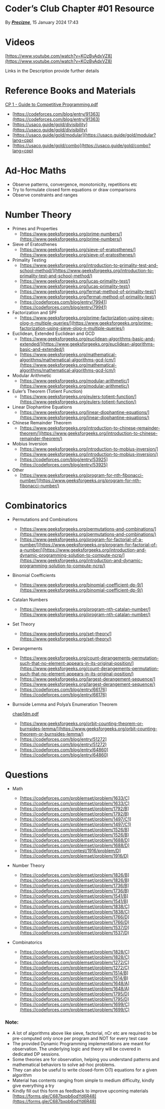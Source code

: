# Coder’s Club Chapter #01 Resource

By [***Precizne***](https://codeforces.com/profile/Precizne), 15 January 2024 17:43

# Videos

[https://www.youtube.com/watch?v=KOzByAdxVZ8](https://www.youtube.com/watch?v=KOzByAdxVZ8)

Links in the Description provide further details

# Reference Books and Materials

[CP 1 - Guide to Competitive Programming.pdf](https://drive.google.com/file/d/1W36c-0rh_9-99_wGypvtDYFIitxlzKcA/view?usp=sharing)

- [https://codeforces.com/blog/entry/91363](https://codeforces.com/blog/entry/91363)
- [https://usaco.guide/gold/divisibility](https://usaco.guide/gold/divisibility)
- [https://usaco.guide/gold/modular](https://usaco.guide/gold/modular?lang=cpp)
- [https://usaco.guide/gold/combo](https://usaco.guide/gold/combo?lang=cpp)

# Ad-Hoc Maths

- Observe patterns, convergence, monotonicity, repetitions etc
- Try to formulate closed form equations or draw comparisons
- Observe constraints and ranges

# Number Theory

- Primes and Properties
    - [https://www.geeksforgeeks.org/prime-numbers/](https://www.geeksforgeeks.org/prime-numbers/)
- Sieve of Eratosthenes
    - [https://www.geeksforgeeks.org/sieve-of-eratosthenes/](https://www.geeksforgeeks.org/sieve-of-eratosthenes/)
- Primality Testing
    - [https://www.geeksforgeeks.org/introduction-to-primality-test-and-school-method/](https://www.geeksforgeeks.org/introduction-to-primality-test-and-school-method/)
    - [https://www.geeksforgeeks.org/lucas-primality-test/](https://www.geeksforgeeks.org/lucas-primality-test/)
    - [https://www.geeksforgeeks.org/fermat-method-of-primality-test/](https://www.geeksforgeeks.org/fermat-method-of-primality-test/)
    - [https://codeforces.com/blog/entry/79941](https://codeforces.com/blog/entry/79941)
- Factorization and SPF
    - [https://www.geeksforgeeks.org/prime-factorization-using-sieve-olog-n-multiple-queries/](https://www.geeksforgeeks.org/prime-factorization-using-sieve-olog-n-multiple-queries/)
- Euclidean, Extended Euclidean and GCD
    - [https://www.geeksforgeeks.org/euclidean-algorithms-basic-and-extended/](https://www.geeksforgeeks.org/euclidean-algorithms-basic-and-extended/)
    - [https://www.geeksforgeeks.org/mathematical-algorithms/mathematical-algorithms-gcd-lcm/](https://www.geeksforgeeks.org/mathematical-algorithms/mathematical-algorithms-gcd-lcm/)
- Modular Arithmetic
    - [https://www.geeksforgeeks.org/modular-arithmetic/](https://www.geeksforgeeks.org/modular-arithmetic/)
- Euler’s Theorem (Totient Function)
    - [https://www.geeksforgeeks.org/eulers-totient-function/](https://www.geeksforgeeks.org/eulers-totient-function/)
- Linear Diophantine Equations
    - [https://www.geeksforgeeks.org/linear-diophantine-equations/](https://www.geeksforgeeks.org/linear-diophantine-equations/)
- Chinese Remainder Theorem
    - [https://www.geeksforgeeks.org/introduction-to-chinese-remainder-theorem/](https://www.geeksforgeeks.org/introduction-to-chinese-remainder-theorem/)
- Mobius Inversion
    - [https://www.geeksforgeeks.org/introduction-to-mobius-inversion/](https://www.geeksforgeeks.org/introduction-to-mobius-inversion/)
    - [https://codeforces.com/blog/entry/53925](https://codeforces.com/blog/entry/53925)
- Other
    - [https://www.geeksforgeeks.org/program-for-nth-fibonacci-number/](https://www.geeksforgeeks.org/program-for-nth-fibonacci-number/)

# Combinatorics

- Permutations and Combinations
    - [https://www.geeksforgeeks.org/permutations-and-combinations/](https://www.geeksforgeeks.org/permutations-and-combinations/)
    - [https://www.geeksforgeeks.org/program-for-factorial-of-a-number/](https://www.geeksforgeeks.org/program-for-factorial-of-a-number/)[https://www.geeksforgeeks.org/introduction-and-dynamic-programming-solution-to-compute-ncrp/](https://www.geeksforgeeks.org/introduction-and-dynamic-programming-solution-to-compute-ncrp/)
- Binomial Coefficients
    - [https://www.geeksforgeeks.org/binomial-coefficient-dp-9/](https://www.geeksforgeeks.org/binomial-coefficient-dp-9/)
- Catalan Numbers
    - [https://www.geeksforgeeks.org/program-nth-catalan-number/](https://www.geeksforgeeks.org/program-nth-catalan-number/)
- Set Theory
    - [https://www.geeksforgeeks.org/set-theory/](https://www.geeksforgeeks.org/set-theory/)
- Derangements
    - [https://www.geeksforgeeks.org/count-derangements-permutation-such-that-no-element-appears-in-its-original-position/](https://www.geeksforgeeks.org/count-derangements-permutation-such-that-no-element-appears-in-its-original-position/)
    - [https://www.geeksforgeeks.org/largest-derangement-sequence/](https://www.geeksforgeeks.org/largest-derangement-sequence/)
    - [https://codeforces.com/blog/entry/66176](https://codeforces.com/blog/entry/66176)
- Burnside Lemma and Polya’s Enumeration Theorem
    
    [chap1dm.pdf](https://feog.github.io/chap1dm.pdf)
    
    - [https://www.geeksforgeeks.org/orbit-counting-theorem-or-burnsides-lemma/](https://www.geeksforgeeks.org/orbit-counting-theorem-or-burnsides-lemma/)
    - [https://codeforces.com/blog/entry/51272](https://codeforces.com/blog/entry/51272)
    - [https://codeforces.com/blog/entry/64860](https://codeforces.com/blog/entry/64860)

# Questions

- Math
    - [https://codeforces.com/problemset/problem/1633/C](https://codeforces.com/problemset/problem/1633/C)
    - [https://codeforces.com/problemset/problem/1792/B](https://codeforces.com/problemset/problem/1792/B)
    - [https://codeforces.com/problemset/problem/1497/C1](https://codeforces.com/problemset/problem/1497/C1)
    - [https://codeforces.com/problemset/problem/1526/B](https://codeforces.com/problemset/problem/1526/B)
    - [https://codeforces.com/problemset/problem/1688/D](https://codeforces.com/problemset/problem/1688/D)
    - [https://codeforces.com/contest/1916/problem/D](https://codeforces.com/problemset/problem/1916/D)

- Number Theory
    - [https://codeforces.com/problemset/problem/1826/B](https://codeforces.com/problemset/problem/1826/B)
    - [https://codeforces.com/problemset/problem/1736/B](https://codeforces.com/problemset/problem/1736/B)
    - [https://codeforces.com/problemset/problem/1541/B](https://codeforces.com/problemset/problem/1541/B)
    - [https://codeforces.com/problemset/problem/1838/C](https://codeforces.com/problemset/problem/1838/C)
    - [https://codeforces.com/problemset/problem/1766/D](https://codeforces.com/problemset/problem/1766/D)
    - [https://codeforces.com/problemset/problem/1537/D](https://codeforces.com/problemset/problem/1537/D)

- Combinatorics
    - [https://codeforces.com/problemset/problem/1828/C](https://codeforces.com/problemset/problem/1828/C)
    - [https://codeforces.com/problemset/problem/1272/C](https://codeforces.com/problemset/problem/1272/C)
    - [https://codeforces.com/problemset/problem/1514/B](https://codeforces.com/problemset/problem/1514/B)
    - [https://codeforces.com/problemset/problem/1648/A](https://codeforces.com/problemset/problem/1648/A)
    - [https://codeforces.com/problemset/problem/1795/D](https://codeforces.com/problemset/problem/1795/D)
    - [https://codeforces.com/problemset/problem/1699/C](https://codeforces.com/problemset/problem/1699/C)
    

### Note:

- A lot of algorithms above like sieve, factorial, nCr etc are required to be pre-computed only once per program and NOT for every test case
- The provided Dynamic Programming implementations are meant for observation. The underlying logic and theory will be covered in dedicated DP sessions.
- Some theories are for observation, helping you understand patterns and mathematical behaviors to solve ad-hoc problems.
- They can also be useful to write closed-form O(1) equations for a given algorithm
- Material has contents ranging from simple to medium difficulty, kindly give everything a try
- Kindly fill out this form as feedback to improve upcoming materials [https://forms.gle/C687bxpb6odYd6R48](https://forms.gle/C687bxpb6odYd6R48)